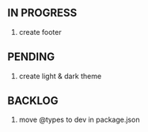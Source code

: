 IN PROGRESS
-----------
1. create footer

PENDING
-------
1. create light & dark theme



BACKLOG
-------
1. move @types to dev in package.json